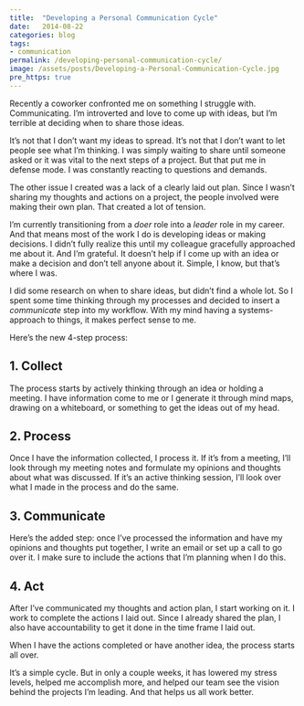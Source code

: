 ```yaml
---
title:  "Developing a Personal Communication Cycle"
date:   2014-08-22
categories: blog
tags:
- communication
permalink: /developing-personal-communication-cycle/
image: /assets/posts/Developing-a-Personal-Communication-Cycle.jpg
pre_https: true
---
```


Recently a coworker confronted me on something I struggle with. Communicating. I’m introverted and love to come up with ideas, but I’m terrible at deciding when to share those ideas.

<!--more-->

It’s not that I don’t want my ideas to spread. It’s not that I don’t want to let people see what I’m thinking. I was simply waiting to share until someone asked or it was vital to the next steps of a project. But that put me in defense mode. I was constantly reacting to questions and demands.

The other issue I created was a lack of a clearly laid out plan. Since I wasn’t sharing my thoughts and actions on a project, the people involved were making their own plan. That created a lot of tension.

I’m currently transitioning from a _doer_ role into a _leader_ role in my career. And that means most of the work I do is developing ideas or making decisions. I didn’t fully realize this until my colleague gracefully approached me about it. And I’m grateful. It doesn’t help if I come up with an idea or make a decision and don’t tell anyone about it. Simple, I know, but that’s where I was.

I did some research on when to share ideas, but didn’t find a whole lot. So I spent some time thinking through my processes and decided to insert a _communicate_ step into my workflow. With my mind having a systems-approach to things, it makes perfect sense to me.

Here’s the new 4-step process:

## 1\. Collect

The process starts by actively thinking through an idea or holding a meeting. I have information come to me or I generate it through mind maps, drawing on a whiteboard, or something to get the ideas out of my head.

## 2\. Process

Once I have the information collected, I process it. If it’s from a meeting, I’ll look through my meeting notes and formulate my opinions and thoughts about what was discussed. If it’s an active thinking session, I’ll look over what I made in the process and do the same.

## 3\. Communicate

Here’s the added step: once I’ve processed the information and have my opinions and thoughts put together, I write an email or set up a call to go over it. I make sure to include the actions that I’m planning when I do this.

## 4\. Act

After I’ve communicated my thoughts and action plan, I start working on it. I work to complete the actions I laid out. Since I already shared the plan, I also have accountability to get it done in the time frame I laid out.

When I have the actions completed or have another idea, the process starts all over.

It’s a simple cycle. But in only a couple weeks, it has lowered my stress levels, helped me accomplish more, and helped our team see the vision behind the projects I’m leading. And that helps us all work better.